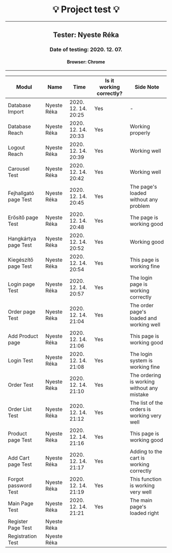 <h1 align= "center">💡️ Project test 💡️</h1>
<hr>
<h2 align= "center"> Tester: Nyeste Réka </h2>
<h3 align= "center"> Date of testing: 2020. 12. 07. </h3>
<h4 align= "center"> Browser: Chrome  </h3>
<hr>

| Modul | Name | Time | Is it working correctly? | Side Note |
|-------|------|------|--------------------------|-----------|
| Database Import| Nyeste Réka | 2020. 12. 14. 20:25 | Yes | - |
| Database Reach| Nyeste Réka | 2020. 12. 14. 20:33 | Yes | Working properly |
| Logout Reach | Nyeste Réka | 2020. 12. 14. 20:39 | Yes | Working well |
| Carousel Test | Nyeste Réka | 2020. 12. 14. 20:42 | Yes | Working well |
| Fejhallgató page Test | Nyeste Réka | 2020. 12. 14. 20:45 | Yes | The page's loaded without any problem |
| Erősítő page Test | Nyeste Réka | 2020. 12. 14. 20:48 | Yes | The page is working good |
| Hangkártya page Test | Nyeste Réka | 2020. 12. 14. 20:52 | Yes | Working good |
| Kiegészítő page Test | Nyeste Réka | 2020. 12. 14. 20:54 | Yes | This page is working fine |
| Login page Test | Nyeste Réka | 2020. 12. 14. 20:57 | Yes | The login page is working correctly |
| Order page Test | Nyeste Réka | 2020. 12. 14. 21:04 | Yes | The order page's loaded and working well |
| Add Product page | Nyeste Réka | 2020. 12. 14. 21:06 | Yes | This page is working good |
| Login Test | Nyeste Réka | 2020. 12. 14. 21:08 | Yes | The login system is working fine |
| Order Test | Nyeste Réka | 2020. 12. 14. 21:10 | Yes | The ordering is working without any mistake |
| Order List Test | Nyeste Réka | 2020. 12. 14. 21:12 | Yes | The list of the orders is working very well |
| Product page Test | Nyeste Réka | 2020. 12. 14. 21:16 | Yes | This page is working good |
| Add Cart page Test | Nyeste Réka | 2020. 12. 14. 21:17 | Yes | Adding to the cart is working correctly |
| Forgot password Test | Nyeste Réka | 2020. 12. 14. 21:19 | Yes | This function is working very well |
| Main Page Test | Nyeste Réka | 2020. 12. 14. 21:21 | Yes | The main page's loaded right |
| Register Page Test | Nyeste Réka |  | | |
| Registration Test | Nyeste Réka | | | |


